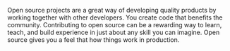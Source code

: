 
Open source projects are a great way of developing quality products by working together with other developers. You create code that benefits the community.
Contributing to open source can be a rewarding way to learn, teach, and build experience in just about any skill you can imagine. Open source gives you a feel that how things work in production.
